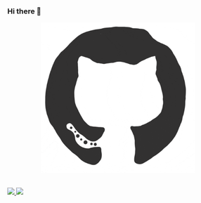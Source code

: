 ### Hi there 👋

<!--
**ipnet/ipnet** is a ✨ _special_ ✨ repository because its `README.md` (this file) appears on your GitHub profile.

Here are some ideas to get you started:

- 🔭 I’m currently working on ...
- 🌱 I’m currently learning ...
- 👯 I’m looking to collaborate on ...
- 🤔 I’m looking for help with ...
- 💬 Ask me about ...
- 📫 How to reach me: ...
- 😄 Pronouns: ...
- ⚡ Fun fact: ...
-->

<p align="center">
  <img src="https://github.com/ipnet/ipnet/blob/main/funny.gif" width=350 hight=350/>
</p>

<br/>

<a href="https://github.com/ipnet">
  <img height="180em" src="https://github-readme-stats.vercel.app/api?username=ipnet&theme=buefy&show_icons=true" />
  <img height="180em" src="https://github-readme-stats.vercel.app/api/top-langs/?username=ipnet&theme=buefy&layout=compact" />
</a>
